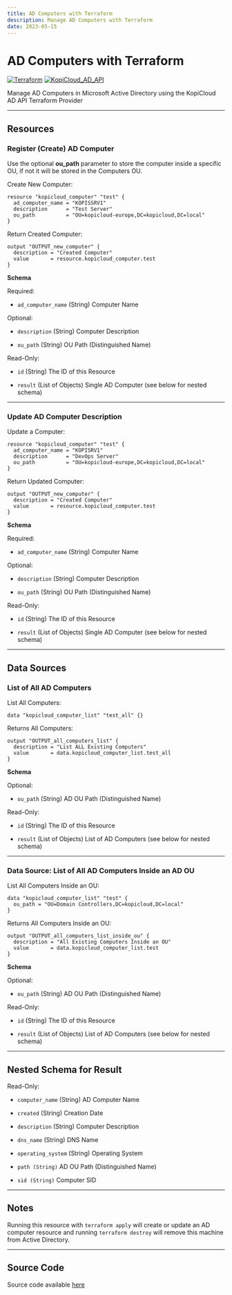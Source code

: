 ```yaml
---
title: AD Computers with Terraform
description: Manage AD Computers with Terraform
date: 2023-05-15
---
```


# AD Computers with Terraform
[![Terraform](https://img.shields.io/badge/terraform-v1.3+-blue.svg)](https://www.terraform.io/downloads.html) [![KopiCloud_AD_API](https://img.shields.io/badge/kopiCloud_ad-v1.0+-blueviolet.svg)](https://www.kopicloud-ad-api.com)

Manage AD Computers in Microsoft Active Directory using the KopiCloud AD API Terraform Provider

----

## Resources

### Register (Create) AD Computer

Use the optional **ou_path** parameter to store the computer inside a specific OU, if not it will be stored in the Computers OU.

Create New Computer:

```
resource "kopicloud_computer" "test" {
  ad_computer_name = "KOPISSRV1"
  description      = "Test Server"
  ou_path          = "OU=kopicloud-europe,DC=kopicloud,DC=local"    
}
```

Return Created Computer:

```
output "OUTPUT_new_computer" {
  description = "Created Computer"
  value       = resource.kopicloud_computer.test
}
```

**Schema**

Required:

- ```ad_computer_name``` (String) Computer Name

Optional:

- ```description``` (String) Computer Description

- ```ou_path``` (String) OU Path (Distinguished Name)

Read-Only:

- ```id``` (String) The ID of this Resource

- ```result``` (List of Objects) Single AD Computer (see below for nested schema)

----

### Update AD Computer Description

Update a Computer:

```
resource "kopicloud_computer" "test" {
  ad_computer_name = "KOPISRV1"
  description      = "DevOps Server"
  ou_path          = "OU=kopicloud-europe,DC=kopicloud,DC=local"    
}
```

Return Updated Computer:

```
output "OUTPUT_new_computer" {
  description = "Created Computer"
  value       = resource.kopicloud_computer.test
}
```

**Schema**

Required:

- ```ad_computer_name``` (String) Computer Name

Optional:

- ```description``` (String) Computer Description

- ```ou_path``` (String) OU Path (Distinguished Name)

Read-Only:

- ```id``` (String) The ID of this Resource

- ```result``` (List of Objects) Single AD Computer (see below for nested schema)

----

## Data Sources

### List of All AD Computers

List All Computers:

```
data "kopicloud_computer_list" "test_all" {}
```

Returns All Computers:

```
output "OUTPUT_all_computers_list" {
  description = "List ALL Existing Computers"
  value       = data.kopicloud_computer_list.test_all
}
```

**Schema**

Optional:

- ```ou_path``` (String) AD OU Path (Distinguished Name)

Read-Only:

- ```id```  (String) The ID of this Resource

- ```result``` (List of Objects) List of AD Computers (see below for nested schema)

----

### Data Source: List of All AD Computers Inside an AD OU

List All Computers Inside an OU:

```
data "kopicloud_computer_list" "test" {
  ou_path = "OU=Domain Controllers,DC=kopicloud,DC=local"
}
```

Returns All Computers Inside an OU:

```
output "OUTPUT_all_computers_list_inside_ou" {
  description = "All Existing Computers Inside an OU"
  value       = data.kopicloud_computer_list.test
}
```

**Schema**

Optional:

- ```ou_path``` (String) AD OU Path (Distinguished Name)

Read-Only:

- ```id```  (String) The ID of this Resource

- ```result``` (List of Objects) List of AD Computers (see below for nested schema)

----

## Nested Schema for Result

Read-Only:

- ```computer_name``` (String) AD Computer Name

- ```created``` (String) Creation Date

- ```description``` (String) Computer Description

- ```dns_name``` (String) DNS Name

- ```operating_system``` (String) Operating System

- ```path (String)``` AD OU Path (Distinguished Name)

- ```sid (String)``` Computer SID

----

## Notes

Running this resource with ```terraform apply``` will create or update an AD computer resource and running ```terraform destroy``` will remove this machine from Active Directory.

----

## Source Code

Source code available [here](https://github.com/KopiCloud-AD-API/terraform-kopicloud-ad-api-computers)

